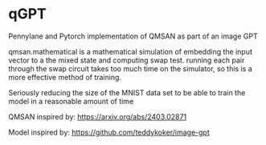 # qGPT

Pennylane and Pytorch implementation of QMSAN as part of an image GPT

qmsan.mathematical is a mathematical simulation of embedding the input vector to a the mixed state and computing swap test. running each pair through the swap circuit takes too much time on the simulator, so this is a more effective method of training. 

Seriously reducing the size of the MNIST data set to be able to train the model in a reasonable amount of time

QMSAN inspired by: https://arxiv.org/abs/2403.02871

Model inspired by: https://github.com/teddykoker/image-gpt

